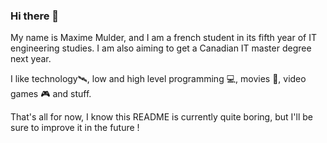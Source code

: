 <!--
**MaximeMulder/MaximeMulder** is a ✨ _special_ ✨ repository because its `README.md` (this file) appears on your GitHub profile.

Here are some ideas to get you started:

- 🔭 I’m currently working on ...
- 🌱 I’m currently learning ...
- 👯 I’m looking to collaborate on ...
- 🤔 I’m looking for help with ...
- 💬 Ask me about ...
- 📫 How to reach me: ...
- 😄 Pronouns: ...
- ⚡ Fun fact: ...
-->

### Hi there 👋

My name is Maxime Mulder, and I am a french student in its fifth year of IT engineering studies. I am also aiming to get a Canadian IT master degree next year.

I like technology🛰, low and high level programming 💻, movies 🎥, video games 🎮 and stuff.

That's all for now, I know this README is currently quite boring, but I'll be sure to improve it in the future !
